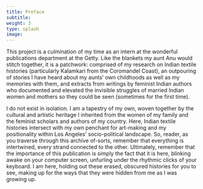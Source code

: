 ```yaml
---
title: Preface
subtitle:
weight: 3
type: splash
image:
---
```


This project is a culmination of my time as an intern at the wonderful publications department at the Getty. Like the blankets my aunt Anu would stitch together, it is a patchwork: comprised of my research on Indian textile histories (particularly Kalamkari from the Coromandel Coast), an outpouring of stories I have heard about my aunts’ own childhoods as well as my memories with them, and extracts from writings by feminist Indian authors who documented and elevated the invisible struggles of married Indian women and mothers so they could be seen (sometimes for the first time).

I do not exist in isolation. I am a tapestry of my own, woven together by the cultural and artistic heritage I inherited from the women of my family and the feminist scholars and authors of my country. Here, Indian textile histories intersect with my own penchant for art-making and my positionality within Los Angeles’ socio-political landscape. So, reader, as you traverse through this archive of-sorts, remember that everything is intertwined, every strand connected to the other. Ultimately, remember that the importance of this publication is simply the fact that it is here, blinking awake on your computer screen, unfurling under the rhythmic clicks of your keyboard. I am here, holding out these erased, obscured histories for you to see, making up for the ways that they were hidden from me as I was growing up.  
